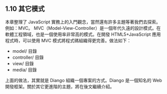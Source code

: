 ## 1.10 其它模式

本章整理了 JavaScript 實務上的入門觀念，當然還有許多主題等著我們去探索。例如：MVC。 MVC（Model-View-Controller）是一個年代久遠的設計模式。在軟體工程領域，也是一個使用率非常高的模式。在開發 HTML5+JavaScript 應用程式時，可以使用 MVC 模式將程式碼組織得更完善。做法如下：

- model/ 目錄
- controller/ 目錄
- view/ 目錄
- media/ 目錄

上面的做法，其實就是 Diango 組織一個專案的方式。Diango 是一個知名的 Web 開發框架。關於其它更進階的主題，將在後文繼續介紹。